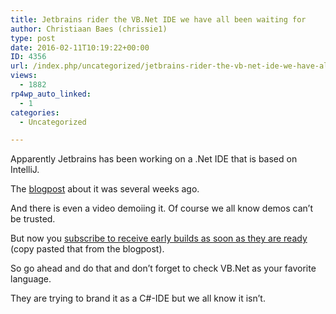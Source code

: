 ```yaml
---
title: Jetbrains rider the VB.Net IDE we have all been waiting for
author: Christiaan Baes (chrissie1)
type: post
date: 2016-02-11T10:19:22+00:00
ID: 4356
url: /index.php/uncategorized/jetbrains-rider-the-vb-net-ide-we-have-all-been-waiting-for/
views:
  - 1882
rp4wp_auto_linked:
  - 1
categories:
  - Uncategorized

---
```

Apparently Jetbrains has been working on a .Net IDE that is based on IntelliJ.

The [blogpost][1] about it was several weeks ago.

And there is even a video demoiing it. Of course we all know demos can&#8217;t be trusted. 

But now you [subscribe to receive early builds as soon as they are ready][2] (copy pasted that from the blogpost). 

So go ahead and do that and don&#8217;t forget to check VB.Net as your favorite language. 

They are trying to brand it as a C#-IDE but we all know it isn&#8217;t.

 [1]: https://blog.jetbrains.com/dotnet/2016/01/13/project-rider-a-csharp-ide/
 [2]: https://blog.jetbrains.com/dotnet/2016/02/11/project-rider-subscribe-to-receive-early-builds-as-soon-as-they-are-ready/
